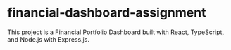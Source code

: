 # financial-dashboard-assignment
This project is a Financial Portfolio Dashboard built with React, TypeScript, and Node.js with Express.js.
